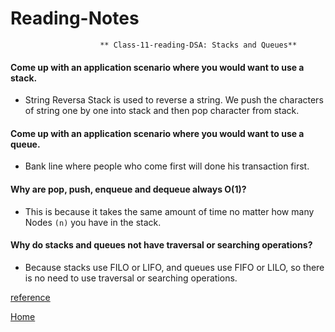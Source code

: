 # Reading-Notes

                        ** Class-11-reading-DSA: Stacks and Queues**
#### Come up with an application scenario where you would want to use a stack.
* String Reversa Stack is used to reverse a string. We push the characters of string one by one into stack and then pop character from stack.
#### Come up with an application scenario where you would want to use a queue.
* Bank line where people who come first will done his transaction first.
#### Why are pop, push, enqueue and dequeue always O(1)?
* This is because it takes the same amount of time no matter how many Nodes `(n)` you have in the stack.
#### Why do stacks and queues not have traversal or searching operations?
* Because stacks use FILO or LIFO, and queues use FIFO or LILO, so there is no need to use traversal or searching operations.

[reference](https://www.thecrazyprogrammer.com/2016/04/applications-of-stack.html)

[Home]()
